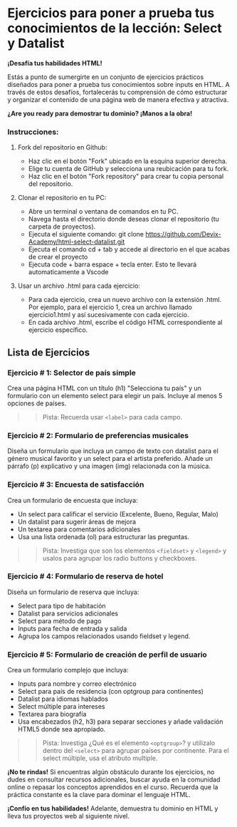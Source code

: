# Ejercicios para poner a prueba tus conocimientos de la lección: Select y Datalist

**¡Desafía tus habilidades HTML!**

Estás a punto de sumergirte en un conjunto de ejercicios prácticos diseñados para poner a prueba tus conocimientos sobre inputs en HTML. A través de estos desafíos, fortalecerás tu comprensión de cómo estructurar y organizar el contenido de una página web de manera efectiva y atractiva.

**¿Are you ready para demostrar tu dominio? ¡Manos a la obra!**

### Instrucciones:
1. Fork del repositorio en Github:

    * Haz clic en el botón "Fork" ubicado en la esquina superior derecha.
    * Elige tu cuenta de GitHub y selecciona una reubicación para tu fork.
    * Haz clic en el botón "Fork repository" para crear tu copia personal del repositorio.

2. Clonar el repositorio en tu PC:

    * Abre un terminal o ventana de comandos en tu PC.
    * Navega hasta el directorio donde deseas clonar el repositorio (tu carpeta de proyectos).
    * Ejecuta el siguiente comando: git clone https://github.com/Devix-Academy/html-select-datalist.git
    * Ejecuta el comando cd + tab y accede al directorio en el que acabas de crear el proyecto
    * Ejecuta code + barra espace + tecla enter. Esto te llevará automaticamente a Vscode
    

3. Usar un archivo .html para cada ejercicio:

    * Para cada ejercicio, crea un nuevo archivo con la extensión .html. Por ejemplo, para el ejercicio 1, crea un archivo llamado ejercicio1.html y así sucesivamente con cada ejercicio.
    * En cada archivo .html, escribe el código HTML correspondiente al ejercicio específico.


## Lista de Ejercicios

### Ejercicio # 1: Selector de país simple
Crea una página HTML con un título (h1) "Selecciona tu país" y un formulario con un elemento select para elegir un país. Incluye al menos 5 opciones de países.

>> Pista: Recuerda usar `<label>` para cada campo.

### Ejercicio # 2: Formulario de preferencias musicales
Diseña un formulario que incluya un campo de texto con datalist para el género musical favorito y un select para el artista preferido. Añade un párrafo (p) explicativo y una imagen (img) relacionada con la música.

### Ejercicio # 3: Encuesta de satisfacción
Crea un formulario de encuesta que incluya:

* Un select para calificar el servicio (Excelente, Bueno, Regular, Malo)
* Un datalist para sugerir áreas de mejora
* Un textarea para comentarios adicionales
* Usa una lista ordenada (ol) para estructurar las preguntas.

>> Pista: Investiga que son los elementos `<fieldset>` y `<legend>` y usalos para agrupar los radio buttons y checkboxes.

### Ejercicio # 4: Formulario de reserva de hotel
Diseña un formulario de reserva que incluya:

* Select para tipo de habitación
* Datalist para servicios adicionales
* Select para método de pago
* Inputs para fecha de entrada y salida
* Agrupa los campos relacionados usando fieldset y legend.
    
### Ejercicio # 5: Formulario de creación de perfil de usuario
Crea un formulario complejo que incluya:

* Inputs para nombre y correo electrónico
* Select para país de residencia (con optgroup para continentes)
* Datalist para idiomas hablados
* Select múltiple para intereses
* Textarea para biografía
* Usa encabezados (h2, h3) para separar secciones y añade validación HTML5 donde sea apropiado.

>> Pista: Investiga ¿Qué es el elemento `<optgroup>`? y utilizalo dentro del `<select>` para agrupar países por continente. Para el select múltiple, usa el atributo multiple.

**¡No te rindas!** Si encuentras algún obstáculo durante los ejercicios, no dudes en consultar recursos adicionales, buscar ayuda en la comunidad online o repasar los conceptos aprendidos en el curso. Recuerda que la práctica constante es la clave para dominar el lenguaje HTML.

**¡Confío en tus habilidades!** Adelante, demuestra tu dominio  en HTML y lleva tus proyectos web al siguiente nivel.
